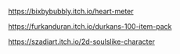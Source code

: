 https://bixbybubbly.itch.io/heart-meter

https://furkanduran.itch.io/durkans-100-item-pack

https://szadiart.itch.io/2d-soulslike-character

